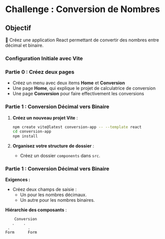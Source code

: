 # Challenge : Conversion de Nombres

## Objectif

🚀 Créez une application React permettant de convertir des nombres entre décimal et binaire.

### Configuration Initiale avec Vite

### Partie 0 : Créez deux pages

- Créez un menu avec deux items **Home** et **Conversion** 
- Une page **Home**, qui explique le projet de calculatrice de conversion
- Une page **Conversion** pour faire effectivement les conversions

### Partie 1 : Conversion Décimal vers Binaire


1. **Créez un nouveau projet Vite** :
   ```bash
   npm create vite@latest conversion-app -- --template react
   cd conversion-app
   npm install
   ```

2. **Organisez votre structure de dossier** :
   - Créez un dossier `components` dans `src`.

### Partie 1 : Conversion Décimal vers Binaire

**Exigences :**

- Créez deux champs de saisie :
  - Un pour les nombres décimaux.
  - Un autre pour les nombres binaires.

**Hiérarchie des composants** :
```plaintext
    Conversion
   .    .
 .        .
Form      Form
```
